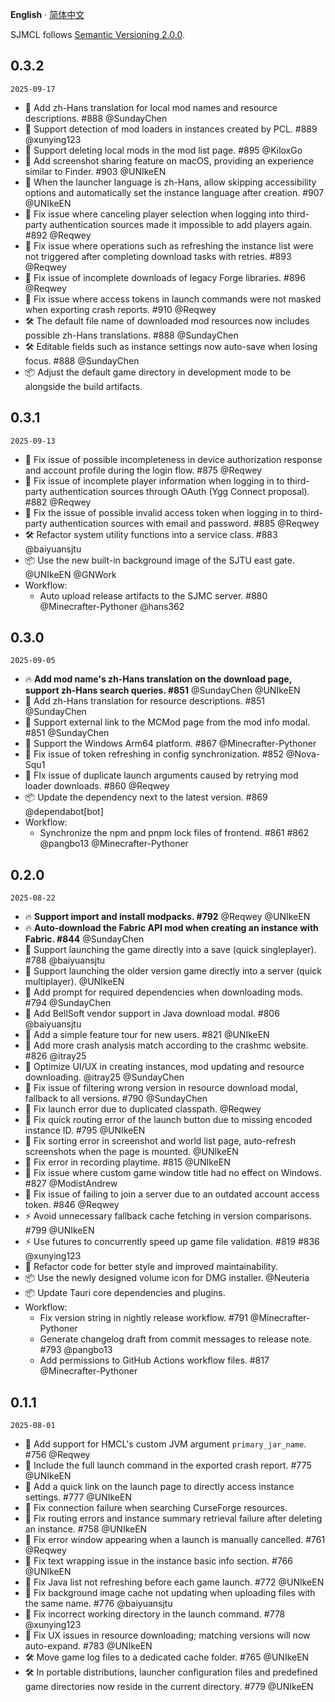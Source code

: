 **English** · [简体中文](docs/CHANGELOG.zh-Hans.md)

SJMCL follows [Semantic Versioning 2.0.0](http://semver.org/).

## 0.3.2

`2025-09-17`

- 🌟 Add zh-Hans translation for local mod names and resource descriptions. #888 @SundayChen  
- 🌟 Support detection of mod loaders in instances created by PCL. #889 @xunying123  
- 🌟 Support deleting local mods in the mod list page. #895 @KiloxGo  
- 🌟 Add screenshot sharing feature on macOS, providing an experience similar to Finder. #903 @UNIkeEN  
- 🌟 When the launcher language is zh-Hans, allow skipping accessibility options and automatically set the instance language after creation. #907 @UNIkeEN  
- 🐛 Fix issue where canceling player selection when logging into third-party authentication sources made it impossible to add players again. #892 @Reqwey  
- 🐛 Fix issue where operations such as refreshing the instance list were not triggered after completing download tasks with retries. #893 @Reqwey  
- 🐛 Fix issue of incomplete downloads of legacy Forge libraries. #896 @Reqwey  
- 🐛 Fix issue where access tokens in launch commands were not masked when exporting crash reports. #910 @Reqwey  
- 🛠 The default file name of downloaded mod resources now includes possible zh-Hans translations. #888 @SundayChen  
- 🛠 Editable fields such as instance settings now auto-save when losing focus. #888 @SundayChen  
- 📦 Adjust the default game directory in development mode to be alongside the build artifacts. 

## 0.3.1

`2025-09-13`

- 🐛 Fix issue of possible incompleteness in device authorization response and account profile during the login flow. #875 @Reqwey
- 🐛 Fix issue of incomplete player information when logging in to third-party authentication sources through OAuth (Ygg Connect proposal). #882 @Reqwey
- 🐛 Fix the issue of possible invalid access token when logging in to third-party authentication sources with email and password. #885 @Reqwey
- 🛠 Refactor system utility functions into a service class. #883 @baiyuansjtu
- 📦 Use the new built-in background image of the SJTU east gate. @UNIkeEN @GNWork
- Workflow:
   - Auto upload release artifacts to the SJMC server. #880 @Minecrafter-Pythoner @hans362

## 0.3.0

`2025-09-05`

- 🔥 **Add mod name's zh-Hans translation on the download page, support zh-Hans search queries. #851** @SundayChen @UNIkeEN
- 🌟 Add zh-Hans translation for resource descriptions. #851 @SundayChen
- 🌟 Support external link to the MCMod page from the mod info modal. #851 @SundayChen
- 🌟 Support the Windows Arm64 platform. #867 @Minecrafter-Pythoner
- 🐛 Fix issue of token refreshing in config synchronization. #852 @Nova-Squ1
- 🐛 FIx issue of duplicate launch arguments caused by retrying mod loader downloads. #860 @Reqwey
- 📦 Update the dependency next to the latest version. #869 @dependabot[bot]
- Workflow:
   - Synchronize the npm and pnpm lock files of frontend. #861 #862 @pangbo13 @Minecrafter-Pythoner

## 0.2.0

`2025-08-22`

- 🔥 **Support import and install modpacks. #792** @Reqwey @UNIkeEN 
- 🔥 **Auto-download the Fabric API mod when creating an instance with Fabric. #844** @SundayChen
- 🌟 Support launching the game directly into a save (quick singleplayer). #788 @baiyuansjtu 
- 🌟 Support launching the older version game directly into a server (quick multiplayer). @UNIkeEN  
- 🌟 Add prompt for required dependencies when downloading mods. #794 @SundayChen
- 🌟 Add BellSoft vendor support in Java download modal. #806 @baiyuansjtu 
- 🌟 Add a simple feature tour for new users. #821 @UNIkeEN
- 🌟 Add more crash analysis match according to the crashmc website. #826 @itray25 
- 🌟 Optimize UI/UX in creating instances, mod updating and resource downloading. @itray25 @SundayChen 
- 🐛 Fix issue of filtering wrong version in resource download modal, fallback to all versions. #790 @SundayChen 
- 🐛 Fix launch error due to duplicated classpath. @Reqwey 
- 🐛 Fix quick routing error of the launch button due to missing encoded instance ID. #795 @UNIkeEN 
- 🐛 Fix sorting error in screenshot and world list page, auto-refresh screenshots when the page is mounted. @UNIkeEN
- 🐛 Fix error in recording playtime. #815 @UNIkeEN 
- 🐛 Fix issue where custom game window title had no effect on Windows. #827 @ModistAndrew 
- 🐛 Fix issue of failing to join a server due to an outdated account access token. #846 @Reqwey
- ⚡️ Avoid unnecessary fallback cache fetching in version comparisons. #799 @UNIkeEN
- ⚡️ Use futures to concurrently speed up game file validation. #819 #836 @xunying123
- 💄 Refactor code for better style and improved maintainability.
- 📦 Use the newly designed volume icon for DMG installer. @Neuteria 
- 📦 Update Tauri core dependencies and plugins.
- Workflow:
   - Fix version string in nightly release workflow. #791 @Minecrafter-Pythoner 
   - Generate changelog draft from commit messages to release note. #793 @pangbo13 
   - Add permissions to GitHub Actions workflow files. #817 @Minecrafter-Pythoner 

## 0.1.1

`2025-08-01`

- 🌟 Add support for HMCL's custom JVM argument `primary_jar_name`. #756 @Reqwey  
- 🌟 Include the full launch command in the exported crash report. #775 @UNIkeEN  
- 🌟 Add a quick link on the launch page to directly access instance settings. #777 @UNIkeEN  
- 🐛 Fix connection failure when searching CurseForge resources. 
- 🐛 Fix routing errors and instance summary retrieval failure after deleting an instance. #758 @UNIkeEN  
- 🐛 Fix error window appearing when a launch is manually cancelled. #761 @Reqwey  
- 🐛 Fix text wrapping issue in the instance basic info section. #766 @UNIkeEN  
- 🐛 Fix Java list not refreshing before each game launch. #772 @UNIkeEN  
- 🐛 Fix background image cache not updating when uploading files with the same name. #776 @baiyuansjtu  
- 🐛 Fix incorrect working directory in the launch command. #778 @xunying123  
- 🐛 Fix UX issues in resource downloading; matching versions will now auto-expand. #783 @UNIkeEN  
- 🛠 Move game log files to a dedicated cache folder. #765 @UNIkeEN  
- 🛠 In portable distributions, launcher configuration files and predefined game directories now reside in the current directory. #779 @UNIkeEN